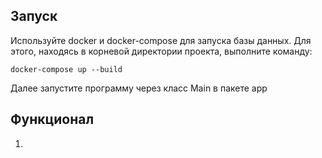 ## Запуск
Используйте docker и docker-compose для запуска базы данных. Для
этого, находясь в корневой директории проекта, выполните команду:

`docker-compose up --build`

Далее запустите программу через класс Main в пакете app

## Функционал 
1. 